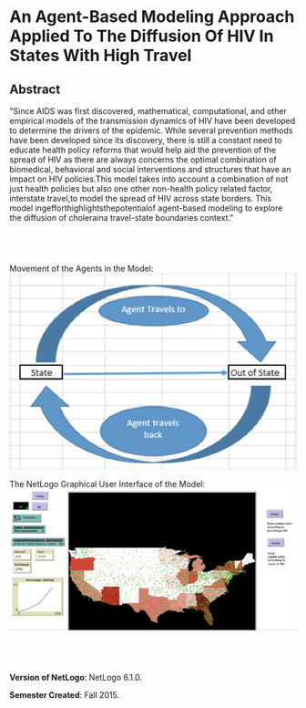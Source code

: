 # An Agent-Based Modeling Approach Applied To The Diffusion Of HIV In States With High Travel



## Abstract

"Since AIDS was first discovered, mathematical, computational, and other empirical models of the transmission dynamics of HIV have been developed to determine the drivers of the epidemic. While several prevention methods have been developed since its discovery, there is still a constant need to educate health policy reforms that would help aid the prevention of the spread of HIV as there are always concerns the optimal combination of biomedical, behavioral and social interventions and structures that have an impact on HIV policies.This model takes into account a combination of not just health policies but also one other non-health policy related factor, interstate travel,to model the spread of HIV across state borders. This model ingefforthighlightsthepotentialof agent-based modeling to explore the diffusion of choleraina travel-­state boundaries context."

## &nbsp;
Movement of the Agents in the Model:
![Agent Movement](AgentMovement.png)

The NetLogo Graphical User Interface of the Model: 
![The NetLogo Graphical User Interface](GUI.png)

## &nbsp;

**Version of NetLogo**: NetLogo 6.1.0.

**Semester Created**: Fall 2015.

